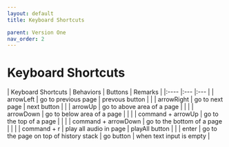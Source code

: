 ```yaml
---
layout: default
title: Keyboard Shortcuts

parent: Version One
nav_order: 2
---
```


# Keyboard Shortcuts

| Keyboard Shortcuts | Behaviors | Buttons | Remarks | 
|:---- |:--- |:--- |
| arrowLeft | go to previous page | prevous button | |
| arrowRight | go to next page | next button | |
| arrowUp | go to above area of a page | | |
| arrowDown | go to below area of a page | | |
| command + arrowUp | go to the top of a page | | |
| command + arrowDown | go to the bottom of a page | | |
| command + r | play all audio in page | playAll button | |
| enter | go to the page on top of history stack | go button | when text input is empty |
